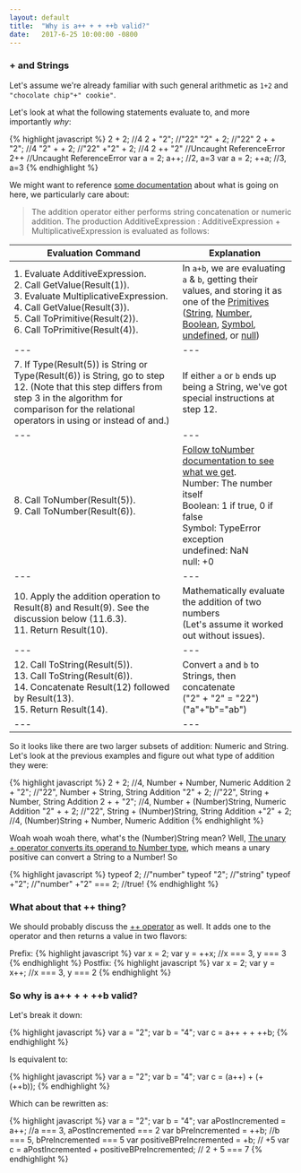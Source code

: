 ```yaml
---
layout: default
title:  "Why is a++ + + ++b valid?"
date:   2017-6-25 10:00:00 -0800
---
```

<style>
  .markdown-body td:first-child{
    width: 40%;
  }
</style>

### + and Strings

Let's assume we're already familiar with such general arithmetic as `1+2` and `"chocolate chip"+" cookie"`.

Let's look at what the following statements evaluate to, and more importantly *why*:

{%  highlight javascript %}
  2 + 2; //4
  2 + "2"; //"22"
  "2" + 2; //"22"
  2 + + "2"; //4
  "2" + + 2; //"22"
  +"2" + 2; //4
  2 ++ "2" //Uncaught ReferenceError
  2++ //Uncaught ReferenceError
  var a = 2; a++; //2, a=3
  var a = 2; ++a; //3, a=3
{% endhighlight %}

We might want to reference [some documentation](http://www.ecma-international.org/publications/files/ECMA-ST-ARCH/ECMA-262,%201st%20edition,%20June%201997.pdf#page=55) about what is going on here, we particularly care about:

>The addition operator either performs string concatenation or numeric addition.
The production AdditiveExpression : AdditiveExpression + MultiplicativeExpression is evaluated as follows:


Evaluation Command | Explanation
--- | ---
1. Evaluate AdditiveExpression. <br/>2. Call GetValue(Result(1)).<br/>3. Evaluate MultiplicativeExpression.<br/>4. Call GetValue(Result(3)).<br/>5. Call ToPrimitive(Result(2)).<br/>6. Call ToPrimitive(Result(4)). | In `a+b`, we are evaluating `a` & `b`, getting their values, and storing it as one of the [Primitives](https://developer.mozilla.org/en-US/docs/Glossary/Primitive) ([String](https://developer.mozilla.org/en-US/docs/Web/JavaScript/Reference/Global_Objects/String), [Number](https://developer.mozilla.org/en-US/docs/Web/JavaScript/Reference/Global_Objects/Number), [Boolean](https://developer.mozilla.org/en-US/docs/Web/JavaScript/Reference/Global_Objects/Boolean), [Symbol](https://developer.mozilla.org/en-US/docs/Web/JavaScript/Reference/Global_Objects/Symbol), [undefined](https://developer.mozilla.org/en-US/docs/Glossary/undefined), or [null](https://developer.mozilla.org/en-US/docs/Glossary/null))
--- | ---
7. If Type(Result(5)) is String or Type(Result(6)) is String, go to step 12. (Note that this step differs from step 3 in the algorithm for comparison for the relational operators in using or instead of and.) | If either `a` or `b` ends up being a String, we've got special instructions at step 12.
--- | ---
8. Call ToNumber(Result(5)). <br/>9. Call ToNumber(Result(6)). | [Follow toNumber documentation to  see what we get](http://www.ecma-international.org/ecma-262/6.0/#sec-tonumber).<br/>Number: The number itself<br/>Boolean: 1 if true, 0 if false<br/> Symbol: TypeError exception<br/>undefined: NaN<br/>null: +0
--- | ---
10. Apply the addition operation to Result(8) and Result(9). See the discussion below (11.6.3).<br/>11. Return Result(10). | Mathematically evaluate the addition of two numbers<br/>(Let's assume it worked out without issues).
--- | ---
12. Call ToString(Result(5)).<br/>13. Call ToString(Result(6)).<br/>14. Concatenate Result(12) followed by Result(13).<br/>15. Return Result(14). | Convert `a` and `b` to Strings, then concatenate<br/>("2" + "2" = "22")<br/>("a"+"b"="ab")
--- | ---

So it looks like there are two larger subsets of addition: Numeric and String.<br/>
Let's look at the previous examples and figure out what type of addition they were:

{% highlight javascript %}
  2 + 2; //4, Number + Number, Numeric Addition
  2 + "2"; //"22", Number + String, String Addition
  "2" + 2; //"22", String + Number, String Addition
  2 + + "2"; //4, Number + (Number)String, Numeric Addition
  "2" + + 2; //"22", String + (Number)String, String Addition
  +"2" + 2; //4, (Number)String + Number, Numeric Addition
{% endhighlight %}

Woah woah woah there, what's the (Number)String mean? Well, [The unary + operator converts its operand to Number type](http://es5.github.io/#x11.4.6), which means a unary positive can convert a String to a Number! So

{% highlight javascript %}
  typeof 2; //"number"
  typeof "2"; //"string"
  typeof +"2"; //"number"
  +"2" === 2; //true!
{% endhighlight %}

### What about that ++ thing?

We should probably discuss the [++ operator](https://developer.mozilla.org/en-US/docs/Web/JavaScript/Reference/Operators/Arithmetic_Operators#Increment) as well. It adds one to the operator and then returns a value in two flavors:

Prefix:
{% highlight javascript %}
  var x = 2;
  var y = ++x; //x === 3, y === 3
{% endhighlight %}
Postfix:
{% highlight javascript %}
  var x = 2;
  var y = x++; //x === 3, y === 2
{% endhighlight %}

### So why is a++ + + ++b valid?

Let's break it down:

{% highlight javascript %}
  var a = "2";
  var b = "4";
  var c = a++ + + ++b;
{% endhighlight %}

Is equivalent to:

{% highlight javascript %}
  var a = "2";
  var b = "4";
  var c = (a++) + (+ (++b));
{% endhighlight %}

Which can be rewritten as:

{% highlight javascript %}
  var a = "2";
  var b = "4";
  var aPostIncremented = a++; //a === 3, aPostIncremented === 2
  var bPreIncremented = ++b; //b === 5, bPreIncremented === 5
  var positiveBPreIncremented = +b; // +5
  var c = aPostIncremented + positiveBPreIncremented; // 2 + 5 === 7
{% endhighlight %}
